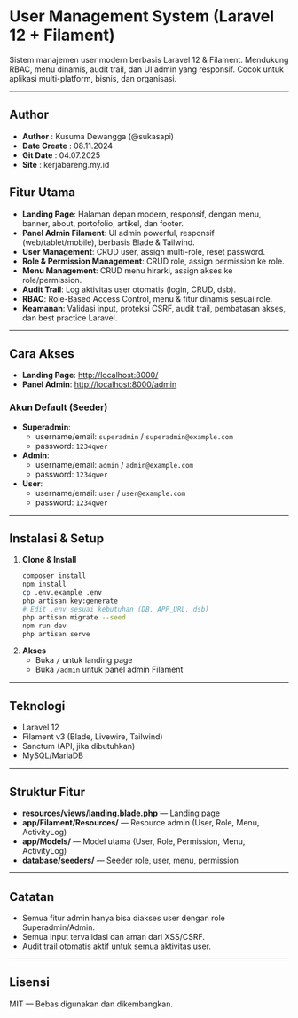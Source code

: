 
# User Management System (Laravel 12 + Filament)

Sistem manajemen user modern berbasis Laravel 12 & Filament. Mendukung RBAC, menu dinamis, audit trail, dan UI admin yang responsif. Cocok untuk aplikasi multi-platform, bisnis, dan organisasi.

---
## Author
- **Author** : Kusuma Dewangga (@sukasapi)
- **Date Create** : 08.11.2024
- **Git Date** : 04.07.2025
- **Site** : kerjabareng.my.id
## Fitur Utama
- **Landing Page**: Halaman depan modern, responsif, dengan menu, banner, about, portofolio, artikel, dan footer.
- **Panel Admin Filament**: UI admin powerful, responsif (web/tablet/mobile), berbasis Blade & Tailwind.
- **User Management**: CRUD user, assign multi-role, reset password.
- **Role & Permission Management**: CRUD role, assign permission ke role.
- **Menu Management**: CRUD menu hirarki, assign akses ke role/permission.
- **Audit Trail**: Log aktivitas user otomatis (login, CRUD, dsb).
- **RBAC**: Role-Based Access Control, menu & fitur dinamis sesuai role.
- **Keamanan**: Validasi input, proteksi CSRF, audit trail, pembatasan akses, dan best practice Laravel.

---

## Cara Akses
- **Landing Page**: [http://localhost:8000/](http://localhost:8000/)
- **Panel Admin**: [http://localhost:8000/admin](http://localhost:8000/admin)

### Akun Default (Seeder)
- **Superadmin**:  
  - username/email: `superadmin` / `superadmin@example.com`  
  - password: `1234qwer`
- **Admin**:  
  - username/email: `admin` / `admin@example.com`  
  - password: `1234qwer`
- **User**:  
  - username/email: `user` / `user@example.com`  
  - password: `1234qwer`

---

## Instalasi & Setup
1. **Clone & Install**
   ```bash
   composer install
   npm install
   cp .env.example .env
   php artisan key:generate
   # Edit .env sesuai kebutuhan (DB, APP_URL, dsb)
   php artisan migrate --seed
   npm run dev
   php artisan serve
   ```
2. **Akses**
   - Buka `/` untuk landing page
   - Buka `/admin` untuk panel admin Filament

---

## Teknologi
- Laravel 12
- Filament v3 (Blade, Livewire, Tailwind)
- Sanctum (API, jika dibutuhkan)
- MySQL/MariaDB

---

## Struktur Fitur
- **resources/views/landing.blade.php** — Landing page
- **app/Filament/Resources/** — Resource admin (User, Role, Menu, ActivityLog)
- **app/Models/** — Model utama (User, Role, Permission, Menu, ActivityLog)
- **database/seeders/** — Seeder role, user, menu, permission

---

## Catatan
- Semua fitur admin hanya bisa diakses user dengan role Superadmin/Admin.
- Semua input tervalidasi dan aman dari XSS/CSRF.
- Audit trail otomatis aktif untuk semua aktivitas user.

---

## Lisensi
MIT — Bebas digunakan dan dikembangkan.
